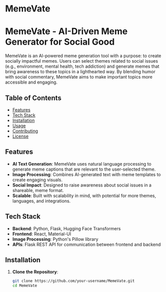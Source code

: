 # MemeVate
# MemeVate - AI-Driven Meme Generator for Social Good

MemeVate is an AI-powered meme generation tool with a purpose: to create socially impactful memes. Users can select themes related to social issues (e.g., environment, mental health, tech addiction) and generate memes that bring awareness to these topics in a lighthearted way. By blending humor with social commentary, MemeVate aims to make important topics more accessible and engaging.

## Table of Contents

- [Features](#features)
- [Tech Stack](#tech-stack)
- [Installation](#installation)
- [Usage](#usage)
- [Contributing](#contributing)
- [License](#license)

## Features

- **AI Text Generation**: MemeVate uses natural language processing to generate meme captions that are relevant to the user-selected theme.
- **Image Processing**: Combines AI-generated text with meme templates to create engaging visuals.
- **Social Impact**: Designed to raise awareness about social issues in a shareable, meme format.
- **Scalable**: Built with scalability in mind, with potential for more themes, languages, and integrations.

## Tech Stack

- **Backend**: Python, Flask, Hugging Face Transformers
- **Frontend**: React, Material-UI
- **Image Processing**: Python's Pillow library
- **APIs**: Flask REST API for communication between frontend and backend

## Installation

1. **Clone the Repository**:

   ```bash
   git clone https://github.com/your-username/MemeVate.git
   cd MemeVate
